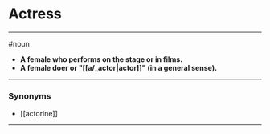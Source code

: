 # Actress
---
#noun
- **A female who performs on the stage or in films.**
- **A female doer or "[[a/_actor|actor]]" (in a general sense).**
---
### Synonyms
- [[actorine]]
---
